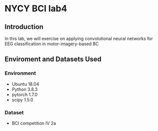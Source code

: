 # NYCY BCI lab4

## Introduction
In this lab, we will exercise on applying convolutional neural networks for EEG 
classification in motor-imagery-based BC

## Enviroment and Datasets Used
### Environment
* Ubuntu  18.04
* Python 3.8.3
* pytorch 1.7.0
* scipy 1.5.0

### Dataset
* BCI competition IV 2a
